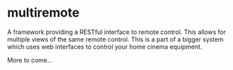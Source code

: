 # multiremote

A framework providing a RESTful interface to remote control. This allows for
multiple views of the same remote control. This is a part of a bigger system
which uses web interfaces to control your home cinema equipment.

More to come...